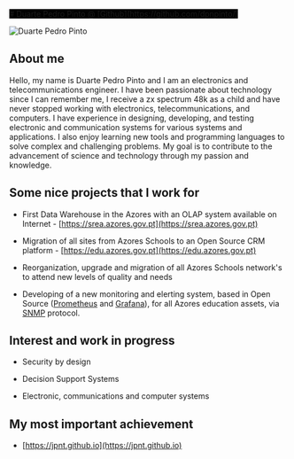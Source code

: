 <span style="color:gree;background-color:black">
# Duarte Pedro Pinto @ [Github](https://github.com/dpnpinto/)

![Duarte Pedro Pinto](https://avatars.githubusercontent.com/u/49436188?v=4) 

## About me

Hello, my name is Duarte Pedro Pinto and I am an electronics and telecommunications engineer. I have been passionate about technology since I can remember me, I receive a zx spectrum 48k as a child and have never stopped working with electronics, telecommunications, and computers.
I have experience in designing, developing, and testing electronic and communication systems for various systems and applications. I also enjoy learning new tools and programming languages to solve complex and challenging problems.
My goal is to contribute to the advancement of science and technology through my passion and knowledge.

## Some nice projects that I work for

*	First Data Warehouse in the Azores with an OLAP system available on Internet - [https://srea.azores.gov.pt](https://srea.azores.gov.pt)

*	Migration of all sites from Azores Schools to an Open Source CRM platform - [https://edu.azores.gov.pt](https://edu.azores.gov.pt)

*	Reorganization, upgrade and migration of all Azores Schools network's to attend new levels of quality and needs

*	Developing of a new monitoring and elerting system, based in Open Source ([Prometheus](https://prometheus.io/) and [Grafana](https://grafana.com)), for all Azores education assets, via [SNMP](https://en.wikipedia.org/wiki/Simple_Network_Management_Protocol) protocol.

## Interest and work in progress

*	Security by design

*	Decision Support Systems

*	Electronic, communications and computer systems

## My most important achievement
* [https://jpnt.github.io](https://jpnt.github.io)
